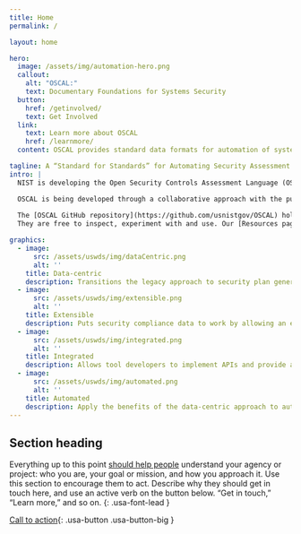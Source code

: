 ```yaml
---
title: Home
permalink: /

layout: home

hero:
  image: /assets/img/automation-hero.png
  callout:
    alt: "OSCAL:"
    text: Documentary Foundations for Systems Security
  button:
    href: /getinvolved/
    text: Get Involved
  link:
    text: Learn more about OSCAL
    href: /learnmore/
  content: OSCAL provides standard data formats for automation of systems security assessments and continuous monitoring.

tagline: A “Standard for Standards” for Automating Security Assessment & Continuous Monitoring
intro: |
  NIST is developing the Open Security Controls Assessment Language (OSCAL) "standard for standards". It consists of a set of models expressed in standard notations (XML, JSON), offering machine-readable representations of information pertaining to the publication, implementation, and assessment of security and privacy controls. By promoting transparency and interoperability along with rigorous validation of data in context, OSCAL formats provide a foundation for automation and machine assistance of many tasks and activities related to systems security.

  OSCAL is being developed through a collaborative approach with the public. It is designed to improve system security planning, assessment, and monitoring, with a technology that is both user- and developer-friendly.
  
  The [OSCAL GitHub repository](https://github.com/usnistgov/OSCAL) holds the current OSCAL schemas, examples, documentation source files, and other resources.
  They are free to inspect, experiment with and use. Our [Resources page](/resources/) has links to off-site projects and toolkits relating to OSCAL. The NIST team welcomes public contributions to this project; if you are interested, please [contact us](/getinvolved/) to get started.

graphics:
  - image:
      src: /assets/uswds/img/dataCentric.png
      alt: ''
    title: Data-centric
    description: Transitions the legacy approach to security plan generation and management (Word and Excel documents) to a data-centric approach based on common data standards such as XML/JSON.
  - image:
      src: /assets/uswds/img/extensible.png
      alt: ''
    title: Extensible
    description: Puts security compliance data to work by allowing an extensible architecture that expresses security controls in both machine and human readable formats.
  - image:
      src: /assets/uswds/img/integrated.png
      alt: ''
    title: Integrated
    description: Allows tool developers to implement APIs and provide a standards-based foundation for next generation compliance tools.
  - image:
      src: /assets/uswds/img/automated.png
      alt: ''
    title: Automated
    description: Apply the benefits of the data-centric approach to automate existing processes that are resource intensive.
---
```


## Section heading

Everything up to this point [should help people](javascript:void(0);) understand your agency or project: who you are, your goal or mission, and how you approach it. Use this section to encourage them to act. Describe why they should get in touch here, and use an active verb on the button below. “Get in touch,” “Learn more,” and so on.
{: .usa-font-lead }

[Call to action](#){: .usa-button .usa-button-big }
